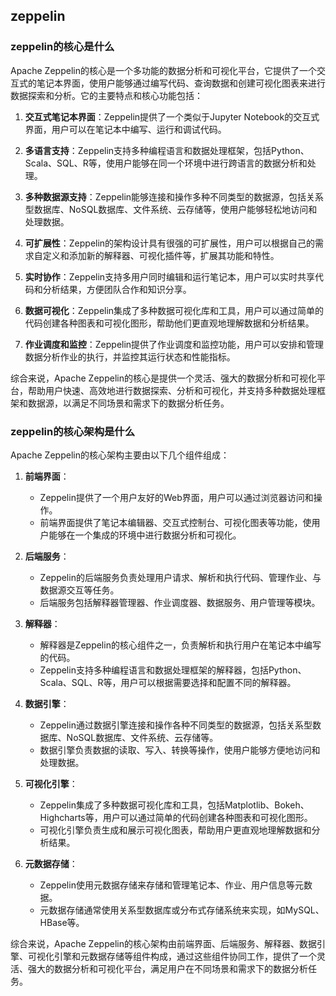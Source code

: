 ## zeppelin


### zeppelin的核心是什么

Apache Zeppelin的核心是一个多功能的数据分析和可视化平台，它提供了一个交互式的笔记本界面，使用户能够通过编写代码、查询数据和创建可视化图表来进行数据探索和分析。它的主要特点和核心功能包括：

1. **交互式笔记本界面**：Zeppelin提供了一个类似于Jupyter Notebook的交互式界面，用户可以在笔记本中编写、运行和调试代码。

2. **多语言支持**：Zeppelin支持多种编程语言和数据处理框架，包括Python、Scala、SQL、R等，使用户能够在同一个环境中进行跨语言的数据分析和处理。

3. **多种数据源支持**：Zeppelin能够连接和操作多种不同类型的数据源，包括关系型数据库、NoSQL数据库、文件系统、云存储等，使用户能够轻松地访问和处理数据。

4. **可扩展性**：Zeppelin的架构设计具有很强的可扩展性，用户可以根据自己的需求自定义和添加新的解释器、可视化插件等，扩展其功能和特性。

5. **实时协作**：Zeppelin支持多用户同时编辑和运行笔记本，用户可以实时共享代码和分析结果，方便团队合作和知识分享。

6. **数据可视化**：Zeppelin集成了多种数据可视化库和工具，用户可以通过简单的代码创建各种图表和可视化图形，帮助他们更直观地理解数据和分析结果。

7. **作业调度和监控**：Zeppelin提供了作业调度和监控功能，用户可以安排和管理数据分析作业的执行，并监控其运行状态和性能指标。

综合来说，Apache Zeppelin的核心是提供一个灵活、强大的数据分析和可视化平台，帮助用户快速、高效地进行数据探索、分析和可视化，并支持多种数据处理框架和数据源，以满足不同场景和需求下的数据分析任务。


###  zeppelin的核心架构是什么

Apache Zeppelin的核心架构主要由以下几个组件组成：

1. **前端界面**：
   - Zeppelin提供了一个用户友好的Web界面，用户可以通过浏览器访问和操作。
   - 前端界面提供了笔记本编辑器、交互式控制台、可视化图表等功能，使用户能够在一个集成的环境中进行数据分析和可视化。

2. **后端服务**：
   - Zeppelin的后端服务负责处理用户请求、解析和执行代码、管理作业、与数据源交互等任务。
   - 后端服务包括解释器管理器、作业调度器、数据服务、用户管理等模块。

3. **解释器**：
   - 解释器是Zeppelin的核心组件之一，负责解析和执行用户在笔记本中编写的代码。
   - Zeppelin支持多种编程语言和数据处理框架的解释器，包括Python、Scala、SQL、R等，用户可以根据需要选择和配置不同的解释器。

4. **数据引擎**：
   - Zeppelin通过数据引擎连接和操作各种不同类型的数据源，包括关系型数据库、NoSQL数据库、文件系统、云存储等。
   - 数据引擎负责数据的读取、写入、转换等操作，使用户能够方便地访问和处理数据。

5. **可视化引擎**：
   - Zeppelin集成了多种数据可视化库和工具，包括Matplotlib、Bokeh、Highcharts等，用户可以通过简单的代码创建各种图表和可视化图形。
   - 可视化引擎负责生成和展示可视化图表，帮助用户更直观地理解数据和分析结果。

6. **元数据存储**：
   - Zeppelin使用元数据存储来存储和管理笔记本、作业、用户信息等元数据。
   - 元数据存储通常使用关系型数据库或分布式存储系统来实现，如MySQL、HBase等。

综合来说，Apache Zeppelin的核心架构由前端界面、后端服务、解释器、数据引擎、可视化引擎和元数据存储等组件构成，通过这些组件协同工作，提供了一个灵活、强大的数据分析和可视化平台，满足用户在不同场景和需求下的数据分析任务。